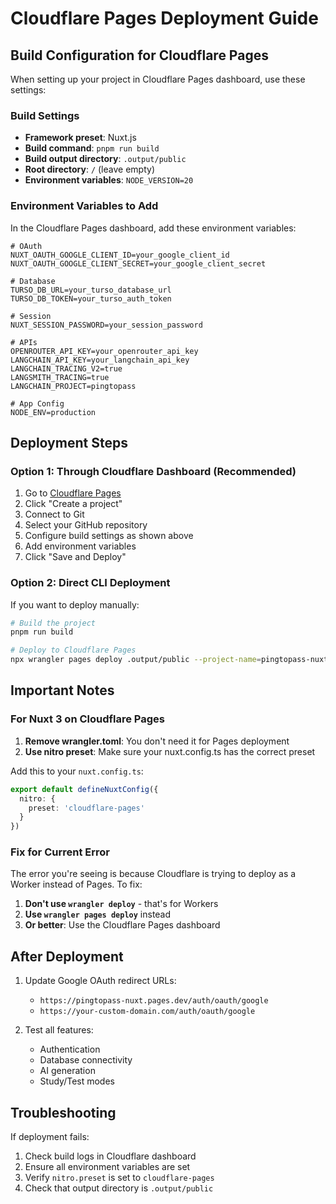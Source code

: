 # Cloudflare Pages Deployment Guide

## Build Configuration for Cloudflare Pages

When setting up your project in Cloudflare Pages dashboard, use these settings:

### Build Settings
- **Framework preset**: Nuxt.js
- **Build command**: `pnpm run build`
- **Build output directory**: `.output/public`
- **Root directory**: `/` (leave empty)
- **Environment variables**: `NODE_VERSION=20`

### Environment Variables to Add

In the Cloudflare Pages dashboard, add these environment variables:

```
# OAuth
NUXT_OAUTH_GOOGLE_CLIENT_ID=your_google_client_id
NUXT_OAUTH_GOOGLE_CLIENT_SECRET=your_google_client_secret

# Database
TURSO_DB_URL=your_turso_database_url
TURSO_DB_TOKEN=your_turso_auth_token

# Session
NUXT_SESSION_PASSWORD=your_session_password

# APIs
OPENROUTER_API_KEY=your_openrouter_api_key
LANGCHAIN_API_KEY=your_langchain_api_key
LANGCHAIN_TRACING_V2=true
LANGSMITH_TRACING=true
LANGCHAIN_PROJECT=pingtopass

# App Config
NODE_ENV=production
```

## Deployment Steps

### Option 1: Through Cloudflare Dashboard (Recommended)

1. Go to [Cloudflare Pages](https://pages.cloudflare.com/)
2. Click "Create a project"
3. Connect to Git
4. Select your GitHub repository
5. Configure build settings as shown above
6. Add environment variables
7. Click "Save and Deploy"

### Option 2: Direct CLI Deployment

If you want to deploy manually:

```bash
# Build the project
pnpm run build

# Deploy to Cloudflare Pages
npx wrangler pages deploy .output/public --project-name=pingtopass-nuxt
```

## Important Notes

### For Nuxt 3 on Cloudflare Pages

1. **Remove wrangler.toml**: You don't need it for Pages deployment
2. **Use nitro preset**: Make sure your nuxt.config.ts has the correct preset

Add this to your `nuxt.config.ts`:

```typescript
export default defineNuxtConfig({
  nitro: {
    preset: 'cloudflare-pages'
  }
})
```

### Fix for Current Error

The error you're seeing is because Cloudflare is trying to deploy as a Worker instead of Pages. To fix:

1. **Don't use `wrangler deploy`** - that's for Workers
2. **Use `wrangler pages deploy`** instead
3. **Or better**: Use the Cloudflare Pages dashboard

## After Deployment

1. Update Google OAuth redirect URLs:
   - `https://pingtopass-nuxt.pages.dev/auth/oauth/google`
   - `https://your-custom-domain.com/auth/oauth/google`

2. Test all features:
   - Authentication
   - Database connectivity
   - AI generation
   - Study/Test modes

## Troubleshooting

If deployment fails:
1. Check build logs in Cloudflare dashboard
2. Ensure all environment variables are set
3. Verify `nitro.preset` is set to `cloudflare-pages`
4. Check that output directory is `.output/public`